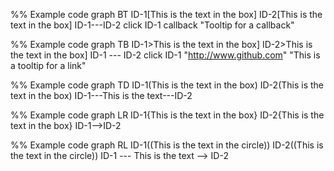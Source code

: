 %% Example code
graph BT
  ID-1[This is the text in the box]
  ID-2[This is the text in the box]
  ID-1---ID-2
  click ID-1 callback "Tooltip for a callback"

%% Example code
graph TB
  ID-1>This is the text in the box]
  ID-2>This is the text in the box]
  ID-1 --- ID-2
  click ID-1 "http://www.github.com" "This is a tooltip for a link"

%% Example code
graph TD
  ID-1(This is the text in the box)
  ID-2(This is the text in the box)
  ID-1---This is the text---ID-2

%% Example code
graph LR
  ID-1{This is the text in the box}
  ID-2{This is the text in the box}
  ID-1-->ID-2

%% Example code
graph RL
  ID-1((This is the text in the circle))
  ID-2((This is the text in the circle))
  ID-1 --- This is the text --> ID-2
